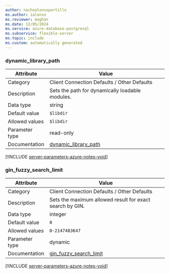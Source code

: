 ```yaml
---
author: nachoalonsoportillo
ms.author: ialonso
ms.reviewer: maghan
ms.date: 12/05/2024
ms.service: azure-database-postgresql
ms.subservice: flexible-server
ms.topic: include
ms.custom: automatically generated
---
```

### dynamic_library_path

| Attribute      | Value                                                      |
|----------------|------------------------------------------------------------|
| Category       | Client Connection Defaults / Other Defaults |
| Description    | Sets the path for dynamically loadable modules.          |
| Data type      | string    |
| Default value  | `$libdir`     |
| Allowed values | `$libdir`      |
| Parameter type | read-only      |
| Documentation  | [dynamic_library_path](https://www.postgresql.org/docs/11/runtime-config-client.html#GUC-DYNAMIC-LIBRARY-PATH)     |


[!INCLUDE [server-parameters-azure-notes-void](./server-parameters-azure-notes-void.md)]



### gin_fuzzy_search_limit

| Attribute      | Value                                                      |
|----------------|------------------------------------------------------------|
| Category       | Client Connection Defaults / Other Defaults |
| Description    | Sets the maximum allowed result for exact search by GIN. |
| Data type      | integer   |
| Default value  | `0`           |
| Allowed values | `0-2147483647` |
| Parameter type | dynamic        |
| Documentation  | [gin_fuzzy_search_limit](https://www.postgresql.org/docs/11/runtime-config-client.html#GUC-GIN-FUZZY-SEARCH-LIMIT) |


[!INCLUDE [server-parameters-azure-notes-void](./server-parameters-azure-notes-void.md)]



